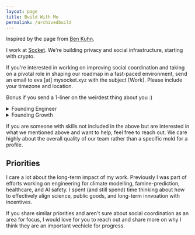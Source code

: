 ```yaml
---
layout: page 
title: Build With Me 
permalink: /archivedbuild
---
```


Inspired by the page from [Ben Kuhn](https://www.benkuhn.net/work/). 

I work at [Socket](www.mysocket.xyz). We're building privacy and social infrastructure, starting with crypto. 

If you're interested in working on improving social coordination and taking on a pivotal role in shaping our roadmap in a fast-paced environment, send an email to eva [at] mysocket.xyz with the subject [Work]. Please include your timezone and location. 

Bonus if you send a 1-liner on the weirdest thing about you :) 

<details>
<summary>Founding Engineer</summary>

<ul>
  <li> Full stack (Web), Back-end </li> 
  <li> Javascript, C++ </li>  
  <li> No particular type of degree required, we will be indexing on individual interest and contributions. Open source contributions are +! </li> 

If you're interested in this role, link your Github profile and 1 technical project (no need to describe more than a few bullet points describing your contributions) you've worked on that you're proud of. 
</ul>
</details>

<details>
<summary>Founding Growth</summary>

<ul> 
<li> We are interested in someone who can own growth and enjoy experimenting with new and unconventional ways for growth. </li>

<li> You will get to own growth. This means you enjoy running new experiments and quick iterations on new ways of understanding, acquiring, and retaining users. </li>
<li> You are someone who enjoy quantitative metrics but understand Goodhart's law. This may include producing social content (Twitter, Discord), identifying community trends and partners, and finding new growth avenues. </li>
<li> Some parts of growth will also be relaying feedback or working closely with people on the product side.  </li>
<li> Some things we've done include </li>
	<li> taping QR code posters for user studies in the wild </li>
	<li> recruiting user feedback manually at events  </li>
	<li> live-calling users and walking them through demos </li>

If you're interested in this role, send one example of a way you've lost and acquired a key user for a project you've worked on (just a couple of bullet points or sentences). 
</ul>

</details> 


If you are someone with skills not included in the above but are interested in what we mentioned above and want to help, feel free to reach out. We care highly about the overall quality of our team rather than a specific mold for a profile. 

## Priorities

I care a lot about the long-term impact of my work. Previously I was part of efforts working on engineering for climate modelling, famine-prediction, healthcare, and AI safety. I spent (and still spend) time thinking about how to effectively align science, public goods, and long-term innvoation with incentives. 

If you share similar priorities and aren't sure about social coordination as an area for focus, I would love for you to reach out and share more on why I think they are an important vechicle for progress. 